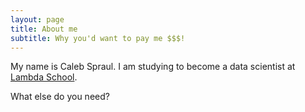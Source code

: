 ```yaml
---
layout: page
title: About me
subtitle: Why you'd want to pay me $$$!
---
```


My name is Caleb Spraul. I am studying to become a data scientist at [Lambda School](https://lambdaschool.com/hire).

What else do you need?
